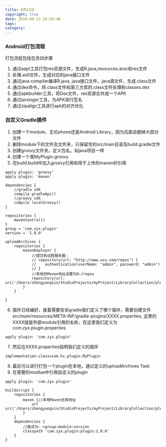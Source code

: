 ```yaml
---
title: 8月13日
copyright: true
date: 2019-08-13 19:54:48
tags:
category:
---
```

### Android打包流程
打包流程包括包含四步骤
1. 通过aapt工具打包res资源文件，生成R.java,resources.arsc和res文件
2. 处理.aidl文件，生成对应的java接口文件
3. 通过java compiler编译R.java, java接口文件，java源文件，生成.class文件
4. 通过dex命令，将.class文件和第三方库的.class文件处理称classes.dex
5. 通过apkbuilder工具，将Dex文件，res资源合并成一个APK
6. 通过jarsinger工具，为APK进行签名
4. 通过zipalign工具进行apk的对齐优化

### 自定义Gradle插件
1. 创建一个module，无论phone还是Android Library，因为后面会删掉大部分文件
2. 删除module下的文件及文件夹，只保留空的src/main目录及build.gradle文件
3. 创建groovy文件夹，定义包名。如java项目一样
4. 创建一个类MyPlugin.groovy
5. 在build.build中加入groovy引用和用于上传的maven的引用
```
apply plugin: 'groovy'
apply plugin: 'maven'

dependencies {
    //gradle sdk
    compile gradleApi()
    //groovy sdk
    compile localGroovy()
}

repositories {
    mavenCentral()
}
group = 'com.zyx.plugin' 
version = '1.0.0'

uploadArchives {
    repositories {
        mavenDeployer {
            //提交到远程服务器：
            // repository(url: "http://www.xxx.com/repos") {
            //    authentication(userName: "admin", password: "admin")
            // }
            //本地的Maven地址设置为D:/repos
            repository(url: uri('/Users/zhengyangxin/StudioProjects/myProject/LibraryCollection/pluginrepos'))
        }
    }

}
```
6. 插件已经编好，接着需要告诉gradle我们定义了哪个插件，需要创建文件src/main/resources/META-INF/gradle-plugins/XXXX.properties, 这里的XXXX就是外部module引用的名称，在这里我们定义为com.zyx.plugin.properties
```
apply plugin: 'com.zyx.plugin'
```
7. 然后在XXXX.properties指明我们定义的插件
```
implementation-class=com.hc.plugin.MyPlugin
```
8. 最后可以进行打包一个plugin在本地，通过定义的uploadArchives Task
9. 在需要的modlue中引用自定义的plugin
```
apply plugin: 'com.zyx.plugin'

buildscript {
    repositories {
        maven {//本地Maven仓库地址
            url uri('/Users/zhengyangxin/StudioProjects/myProject/LibraryCollection/pluginrepos')
        }
    }
    dependencies {
        //格式为-->group:module:version
        classpath 'com.zyx.plugin:plugin:1.0.0'
    }
}
```
